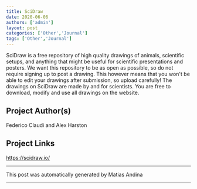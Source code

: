 ```yaml
---
title: SciDraw
date: 2020-06-06
authors: ['admin']
layout: post
categories: ['Other','Journal']
tags: ['Other','Journal']
---
```

SciDraw is a free repository of high quality drawings of animals, scientific setups, and anything that might be useful for scientific presentations and posters. 
We want this repository to be as open as possible, so do not require signing up to post a drawing. This however means that you won't be able to edit your drawings after submission, so upload carefully! 
The drawings on SciDraw are made by and for scientists. You are free to download, modify and use all drawings on the website.
## Project Author(s)
Federico Claudi and Alex Harston
## Project Links
https://scidraw.io/
***
This post was automatically generated by
Matias Andina
***
